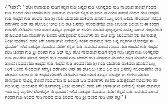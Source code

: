 {
  "text": "  ಹೋ ನಾವಾಡುವ ನುಡಿಗೆ ಕನ್ನಡ ನುಡಿ  ಚಿನ್ನದ ನುಡಿ ಸಿರಿಗನ್ನಡದ ನುಡಿ ನಾವಿರುವ ತಾಣವೆ ಗಂಧದ ಗುಡಿ ಅಂದದ ಗುಡಿ ಚಂದದ ಗುಡಿ  ನವಾಡುವ ನುಡಿಯೇ ಕನ್ನಡ ನುಡಿಯೇ ನಾವಿರುವ ತಾಣವೆ ಗಂಧದ ಗುಡಿ ಅಂಧದ ಗುಡಿ ಗಂಧದ ಗುಡಿ ಚಂದದ ಗುಡಿ ಶ್ರೀ ಗಂಧಿ  ಯದಗುಡಿ ಹಾಕಿದರು   ಹಸುರಿನ ಬಣ್ಣ ಸಿರಿಗೆ ಒಲಿದು ಸೌಂದರ್ಯ ಸರಸ್ವತಿ ಧರೆಗಿಳಿದು ಅಹ್  ಹಾ ಹೊಲಜು ಬನದಿ ಜಲ ಹೂ ಬನದಲ್ಲಿ ನಲಿಯುತವೋ ಲಾಡಿ ಚಲುವಿನ ಬಲಜಾ ಬಿ  ಈ ಕಂಧದ ಗುಡಿಗೆಲಿ ನೆಲೆಸಿದಳು ಇದು ಯಾರ ತಪಸ್ಸಿನ ಫಲವೋ ಈ ಕಂಗಳು ಮಾಡಿದ ಪುಣ್ಯವೋಹ ನಾವಿಲ್ಲ  ತಾಣವೆ ಗಂಧಬೆಗುಡಿ   ಹ ಹಿಂಬುತ ಓಡಿ ವೆಜಿಂಕೆಗಳು ಕುಣಿದು  ಆಡುತ್ತಲಿದಿವೆ ನವಿಲುಗಳು ಹಾ ಮುಗಿಲನ್ನು ಚುಂಬಿಸುವ ಸೆಲಿ ತೂಗಾಡುತ್ತ ನಿಂತು  ಮರಗಳಲಿ ಕಾಡು ತಿರೇ ಬಾನಾಡಿಗಳು ಎದೆಯಲ್ಲಿ ಸಂತಸ ದಾವನಲು ಇದು ಒನ್ಯ ಮೃಗಗಳ ಲೋಕವೋ ಈ ಭೂಮಿಗೆ ಇಳಿದ ನಾಕವೋ  ನವಾಡುವ ನುಡಿಗೆ ಕನ್ನಡ ನುಡಿ ನಾವಿರುವ ತಾಣವೆ ಗಂಧದ ಗುಡಿ ಅಂದದ ಗುಡಿ ಗಂಧದ ದುಡಿ  ಚಂದದ ಗುಡಿ ಶ್ರೀ ದಂತದ ಗುಡಿ ಅಹ್  ಹ್ಞೂ   ಹೋ ನಾವಾಡುವ ನುಡಿಗೆ ಕನ್ನಡ ನುಡಿ  ಚಿನ್ನದ ನುಡಿ ಸಿರಿಗನ್ನಡದ ನುಡಿ ನಾವಿರುವ ತಾಣವೆ ಗಂಧದ ಗುಡಿ ಅಂದದ ಗುಡಿ ಚಂದದ ಗುಡಿ  ನವಾಡುವ ನುಡಿಯೇ ಕನ್ನಡ ನುಡಿಯೇ ನಾವಿರುವ ತಾಣವೆ ಗಂಧದ ಗುಡಿ ಅಂಧದ ಗುಡಿ ಗಂಧದ ಗುಡಿ ಚಂದದ ಗುಡಿ ಶ್ರೀ ಗಂಧಿ  ಯದಗುಡಿ ಹಾಕಿದರು   ಹಸುರಿನ ಬಣ್ಣ ಸಿರಿಗೆ ಒಲಿದು ಸೌಂದರ್ಯ ಸರಸ್ವತಿ ಧರೆಗಿಳಿದು ಅಹ್  ಹಾ ಹೊಲಜು ಬನದಿ ಜಲ ಹೂ ಬನದಲ್ಲಿ ನಲಿಯುತವೋ ಲಾಡಿ ಚಲುವಿನ ಬಲಜಾ ಬಿ  ಈ ಕಂಧದ ಗುಡಿಗೆಲಿ ನೆಲೆಸಿದಳು ಇದು ಯಾರ ತಪಸ್ಸಿನ ಫಲವೋ ಈ ಕಂಗಳು ಮಾಡಿದ ಪುಣ್ಯವೋಹ ನಾವಿಲ್ಲ  ತಾಣವೆ ಗಂಧಬೆಗುಡಿ   ಹ ಹಿಂಬುತ ಓಡಿ ವೆಜಿಂಕೆಗಳು ಕುಣಿದು  ಆಡುತ್ತಲಿದಿವೆ ನವಿಲುಗಳು ಹಾ ಮುಗಿಲನ್ನು ಚುಂಬಿಸುವ ಸೆಲಿ ತೂಗಾಡುತ್ತ ನಿಂತು  ಮರಗಳಲಿ ಕಾಡು ತಿರೇ ಬಾನಾಡಿಗಳು ಎದೆಯಲ್ಲಿ ಸಂತಸ ದಾವನಲು ಇದು ಒನ್ಯ ಮೃಗಗಳ ಲೋಕವೋ ಈ ಭೂಮಿಗೆ ಇಳಿದ ನಾಕವೋ  ನವಾಡುವ ನುಡಿಗೆ ಕನ್ನಡ ನುಡಿ ನಾವಿರುವ ತಾಣವೆ ಗಂಧದ ಗುಡಿ ಅಂದದ ಗುಡಿ ಗಂಧದ ದುಡಿ  ಚಂದದ ಗುಡಿ ಶ್ರೀ ದಂತದ ಗುಡಿ ಅಹ್  ಹ್ಞೂ"
}